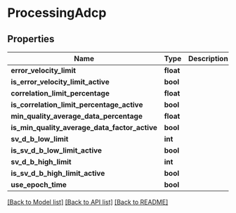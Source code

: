 # ProcessingAdcp

## Properties
Name | Type | Description | Notes
------------ | ------------- | ------------- | -------------
**error_velocity_limit** | **float** |  | [optional] 
**is_error_velocity_limit_active** | **bool** |  | [optional] 
**correlation_limit_percentage** | **float** |  | [optional] 
**is_correlation_limit_percentage_active** | **bool** |  | [optional] 
**min_quality_average_data_percentage** | **float** |  | [optional] 
**is_min_quality_average_data_factor_active** | **bool** |  | [optional] 
**sv_d_b_low_limit** | **int** |  | [optional] 
**is_sv_d_b_low_limit_active** | **bool** |  | [optional] 
**sv_d_b_high_limit** | **int** |  | [optional] 
**is_sv_d_b_high_limit_active** | **bool** |  | [optional] 
**use_epoch_time** | **bool** |  | [optional] 

[[Back to Model list]](../README.md#documentation-for-models) [[Back to API list]](../README.md#documentation-for-api-endpoints) [[Back to README]](../README.md)


